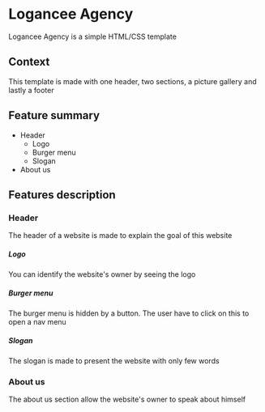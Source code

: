 # Logancee Agency

Logancee Agency is a simple HTML/CSS template

## Context

This template is made with one header, two sections, a picture gallery and lastly a footer

## Feature summary
* Header
	* Logo
	* Burger menu
	* Slogan
* About us

## Features description
### Header
The header of a website is made to explain the goal of this website
##### Logo
You can identify the website's owner by seeing the logo
##### Burger menu
The burger menu is hidden by a button. The user have to click on this to open a nav menu
##### Slogan
The slogan is made to present the website with only few words
### About us
The about us section allow the website's owner to speak about himself